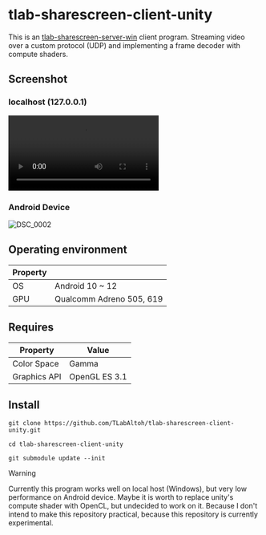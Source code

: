 # tlab-sharescreen-client-unity
This is an [tlab-sharescreen-server-win](https://github.com/TLabAltoh/TLabShareScreen_Server) client program. Streaming video over a custom protocol (UDP) and implementing a frame decoder with compute shaders.

## Screenshot

### localhost (127.0.0.1)

<video src="https://user-images.githubusercontent.com/121733943/210447171-dd79dcfd-c64e-460e-81b2-7078929e0ea3.mp4"></video>

### Android Device

![DSC_0002](https://user-images.githubusercontent.com/121733943/211289979-46bfc2f3-c247-4015-b21d-ba5839f11a41.JPG)

## Operating environment
| Property |                          |
| -------- | ------------------------ |
| OS       | Android 10 ~ 12          |
| GPU      | Qualcomm Adreno 505, 619 |

## Requires
| Property     | Value         |
| ------------ | ------------- |
| Color Space  | Gamma         |
| Graphics API | OpenGL ES 3.1 |

## Install

```
git clone https://github.com/TLabAltoh/tlab-sharescreen-client-unity.git

cd tlab-sharescreen-client-unity

git submodule update --init
```

> [!WARNING]  
> Currently this program works well on local host (Windows), but very low performance on Android device. Maybe it is worth to replace unity's compute shader with OpenCL, but undecided to work on it. Because I don't intend to make this repository practical, because this repository is currently experimental.
